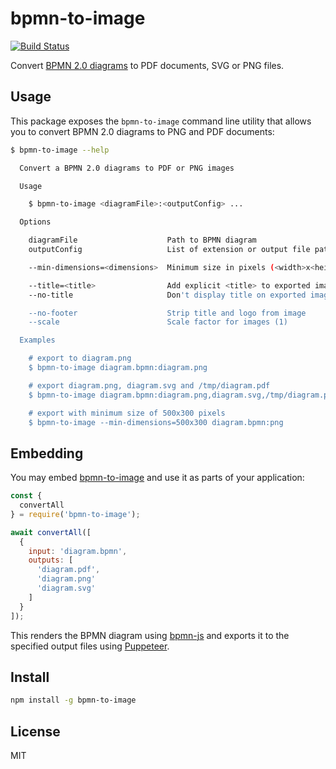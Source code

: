 # bpmn-to-image

[![Build Status](https://travis-ci.org/bpmn-io/bpmn-to-image.svg?branch=master)](https://travis-ci.org/bpmn-io/bpmn-to-image)

Convert [BPMN 2.0 diagrams](https://www.omg.org/spec/BPMN/2.0) to PDF documents, SVG or PNG files.


## Usage

This package exposes the `bpmn-to-image` command line utility that allows you to convert BPMN 2.0 diagrams to PNG and PDF documents:

```bash
$ bpmn-to-image --help

  Convert a BPMN 2.0 diagrams to PDF or PNG images

  Usage

    $ bpmn-to-image <diagramFile>:<outputConfig> ...

  Options

    diagramFile                    Path to BPMN diagram
    outputConfig                   List of extension or output file paths

    --min-dimensions=<dimensions>  Minimum size in pixels (<width>x<height>)

    --title=<title>                Add explicit <title> to exported image
    --no-title                     Don't display title on exported image

    --no-footer                    Strip title and logo from image
    --scale                        Scale factor for images (1)

  Examples

    # export to diagram.png
    $ bpmn-to-image diagram.bpmn:diagram.png

    # export diagram.png, diagram.svg and /tmp/diagram.pdf
    $ bpmn-to-image diagram.bpmn:diagram.png,diagram.svg,/tmp/diagram.pdf

    # export with minimum size of 500x300 pixels
    $ bpmn-to-image --min-dimensions=500x300 diagram.bpmn:png
```


## Embedding

You may embed [bpmn-to-image](https://github.com/bpmn-io/bpmn-to-image) and use it as parts of your application:

```javascript
const {
  convertAll
} = require('bpmn-to-image');

await convertAll([
  {
    input: 'diagram.bpmn',
    outputs: [
      'diagram.pdf',
      'diagram.png'
      'diagram.svg'
    ]
  }
]);
```

This renders the BPMN diagram using [bpmn-js](https://github.com/bpmn-io/bpmn-js) and exports it to the specified output files using [Puppeteer](https://github.com/GoogleChrome/puppeteer).


## Install

```bash
npm install -g bpmn-to-image
```


## License

MIT